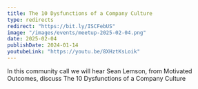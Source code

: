 ```yaml
---
title: The 10 Dysfunctions of a Company Culture
type: redirects
redirect: "https://bit.ly/ISCFebUS"
image: "/images/events/meetup-2025-02-04.png"
date: 2025-02-04
publishDate: 2024-01-14
youtubeLink: "https://youtu.be/8XHztKsLoik"
---
```


In this community call we will hear Sean Lemson, from Motivated Outcomes, discuss The 10 Dysfunctions of a Company Culture